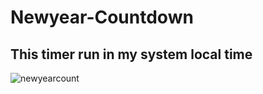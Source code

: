 # Newyear-Countdown

## This timer run in my system local time

![newyearcount](https://github.com/JeevaFsd-0/Newyear-Countdown/assets/145536938/81d34a04-188d-4187-9f99-a5229ebc576a)
